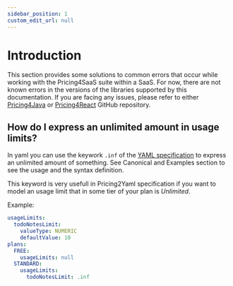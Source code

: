 ```yaml
---
sidebar_position: 1
custom_edit_url: null
---
```


# Introduction

This section provides some solutions to common errors that occur while working with the Pricing4SaaS suite within a SaaS. For now, there are not known errors in the versions of the libraries supported by this documentation. If you are facing any issues, please refer to either [Pricing4Java](https://github.com/isa-group/Pricing4Java) or [Pricing4React](https://github.com/isa-group/Pricing4React) GitHub repository.

## How do I express an unlimited amount in usage limits?

In yaml you can use the keywork `.inf` of the [YAML specification](https://yaml.org/type/float.html) to express an unlimited amount of something. See Canonical and Examples section to see the usage and the syntax definition.

This keyword is very usefull in Pricing2Yaml specification if you want to model an usage limit that in some tier
of your plan is _Unlimited_.

Example:

```yaml
usageLimits:
  todoNotesLimit:
    valueType: NUMERIC
    defaultValue: 10
plans:
  FREE:
    usageLimits: null
  STANDARD:
    usageLimits:
      todoNotesLimit: .inf
```
